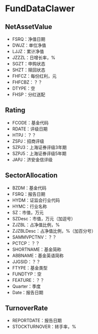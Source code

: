# FundDataClawer
 
## NetAssetValue
- FSRQ：净值日期
- DWJZ：单位净值
- LJJZ：累计净值
- JZZZL：日增长率，%
- SGZT：申购状态
- SHZT：赎回状态
- FHFCZ：每份红利，元
- FHFCBZ：？？
- DTYPE：空
- FHSP：分红送配

## Rating
- FCODE：基金代码
- RDATE：评级日期
- HTPJ：？？
- ZSPJ：招商评级
- SZPJ3：上海证券评级3年期
- SZPJ5：上海证券评级5年期
- JAPJ：济安金信评级

## SectorAllocation
- BZDM：基金代码
- FSRQ：报告日期
- HYDM：证监会行业代码
- HYMC：行业名称
- SZ：市值，万元
- SZDesc：市值，万元（加逗号）
- ZJZBL：占净值比例，%
- ZJZBLDesc：占净值比例，%（加百分号）
- SAMMVPCTNV：？？
- PCTCP：？？
- SHORTNAME：基金简称
- ABBNAME：基金英语简称
- JJGSID：？？
- FTYPE：基金类型
- FUNDTYP：空
- FEATURE：？？
- Quarter：季度
- Date：报告日期

## TurnoverRate
- REPORTDATE：报告日期
- STOCKTURNOVER：转手率，%